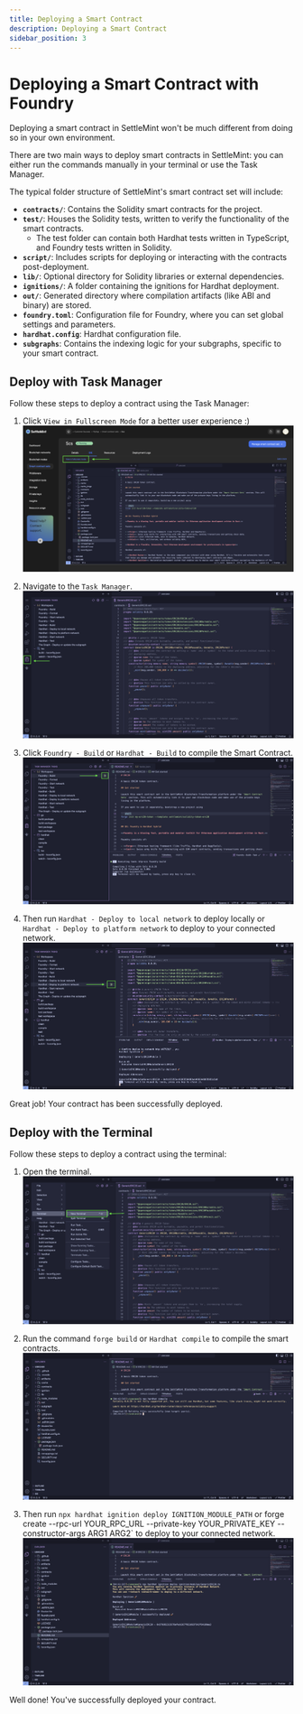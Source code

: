 ```yaml
---
title: Deploying a Smart Contract
description: Deploying a Smart Contract
sidebar_position: 3
---
```

# Deploying a Smart Contract with Foundry

Deploying a smart contract in SettleMint won't be much different from doing so in your own environment.

There are two main ways to deploy smart contracts in SettleMint: you can either run the commands manually in your terminal or use the Task Manager.

The typical folder structure of SettleMint's smart contract set will include:

- **`contracts/`**: Contains the Solidity smart contracts for the project.
- **`test/`**: Houses the Solidity tests, written to verify the functionality of the smart contracts.
  - The test folder can contain both Hardhat tests written in TypeScript, and Foundry tests written in Solidity.
- **`script/`**: Includes scripts for deploying or interacting with the contracts post-deployment.
- **`lib/`**: Optional directory for Solidity libraries or external dependencies.
- **`ignitions/`**: A folder containing the ignitions for Hardhat deployment.
- **`out/`**: Generated directory where compilation artifacts (like ABI and binary) are stored.
- **`foundry.toml`**: Configuration file for Foundry, where you can set global settings and parameters.
- **`hardhat.config`**: Hardhat configuration file.
- **`subgraphs`**: Contains the indexing logic for your subgraphs, specific to your smart contract.

## Deploy with Task Manager

Follow these steps to deploy a contract using the Task Manager:

1. Click `View in Fullscreen Mode` for a better user experience :)
   ![Fresh IDE](../../../static/img/deploySCs/select-fullscreen.png)

2. Navigate to the `Task Manager`.
   ![Task Manager](../../../static/img/deploySCs/nav-task-mg.png)

3. Click `Foundry - Build` or `Hardhat - Build` to compile the Smart Contract.
   ![Press Build](../../../static/img/deploySCs/task-mg-build.png)

4. Then run `Hardhat - Deploy to local network` to deploy locally or `Hardhat - Deploy to platform network` to deploy to your connected network.
   ![Press Deploy](../../../static/img/deploySCs/task-mg-deploy.png)

Great job! Your contract has been successfully deployed.

## Deploy with the Terminal

Follow these steps to deploy a contract using the terminal:

1. Open the terminal.
   ![Open Terminal](../../../static/img/deploySCs/open-terminal.png)

2. Run the command `forge build` or `Hardhat compile` to compile the smart contracts.
   ![Build Terminal](../../../static/img/deploySCs/terminal-build.png)

3. Then run `npx hardhat ignition deploy IGNITION_MODULE_PATH` or forge create --rpc-url YOUR_RPC_URL --private-key YOUR_PRIVATE_KEY --constructor-args ARG1 ARG2` to deploy to your connected network.
   ![Deploy Terminal](../../../static/img/deploySCs/terminal-deploy.png)

Well done! You've successfully deployed your contract.
